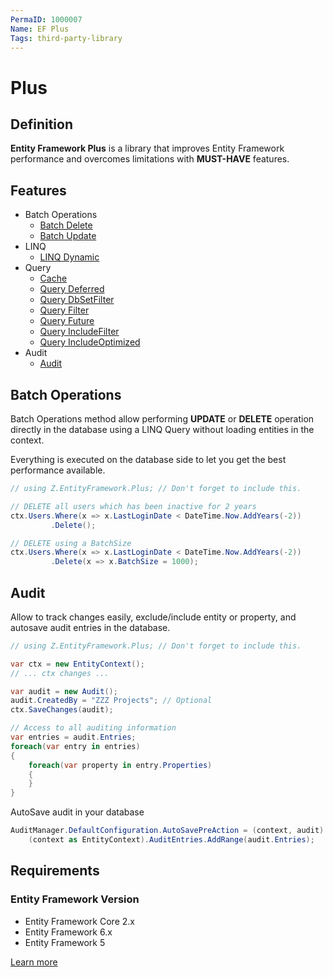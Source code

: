 ```yaml
---
PermaID: 1000007
Name: EF Plus
Tags: third-party-library
---
```


# Plus

## Definition

**Entity Framework Plus** is a library that improves Entity Framework performance and overcomes limitations with **MUST-HAVE** features.

## Features

- Batch Operations
  - [Batch Delete](https://entityframework-plus.net/batch-delete)
  - [Batch Update](https://entityframework-plus.net/batch-update)
- LINQ
  - [LINQ Dynamic](https://entityframework-plus.net/linq-dynamic)
- Query
  - [Cache](https://entityframework-plus.net/query-cache)
  - [Query Deferred](https://entityframework-plus.net/query-deferred)
  - [Query DbSetFilter](https://entityframework-plus.net/query-db-set-filter)
  - [Query Filter](https://entityframework-plus.net/query-filter)
  - [Query Future](https://entityframework-plus.net/query-future)
  - [Query IncludeFilter](https://entityframework-plus.net/query-include-filter)
  - [Query IncludeOptimized](https://entityframework-plus.net/query-include-optimized)
- Audit
  - [Audit](https://entityframework-plus.net/audit)

## Batch Operations

Batch Operations method allow performing **UPDATE** or **DELETE** operation directly in the database using a LINQ Query without loading entities in the context.

Everything is executed on the database side to let you get the best performance available.


```csharp
// using Z.EntityFramework.Plus; // Don't forget to include this.

// DELETE all users which has been inactive for 2 years
ctx.Users.Where(x => x.LastLoginDate < DateTime.Now.AddYears(-2))
         .Delete();

// DELETE using a BatchSize
ctx.Users.Where(x => x.LastLoginDate < DateTime.Now.AddYears(-2))
         .Delete(x => x.BatchSize = 1000);
```

## Audit

Allow to track changes easily, exclude/include entity or property, and autosave audit entries in the database.


```csharp
// using Z.EntityFramework.Plus; // Don't forget to include this.

var ctx = new EntityContext();
// ... ctx changes ...

var audit = new Audit();
audit.CreatedBy = "ZZZ Projects"; // Optional
ctx.SaveChanges(audit);

// Access to all auditing information
var entries = audit.Entries;
foreach(var entry in entries)
{
    foreach(var property in entry.Properties)
    {
    }
}
```

AutoSave audit in your database


```csharp
AuditManager.DefaultConfiguration.AutoSavePreAction = (context, audit) =>
    (context as EntityContext).AuditEntries.AddRange(audit.Entries);
```

## Requirements

### Entity Framework Version

 - Entity Framework Core 2.x
 - Entity Framework 6.x
 - Entity Framework 5

[Learn more](https://entityframework-plus.net/)